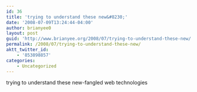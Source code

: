 ```yaml
---
id: 36
title: 'trying to understand these new&#8230;'
date: '2008-07-09T13:24:44-04:00'
author: brianyee0
layout: post
guid: 'http://www.brianyee.org/2008/07/trying-to-understand-these-new/'
permalink: /2008/07/trying-to-understand-these-new/
aktt_twitter_id:
    - '853898857'
categories:
    - Uncategorized
---
```


trying to understand these new-fangled web technologies